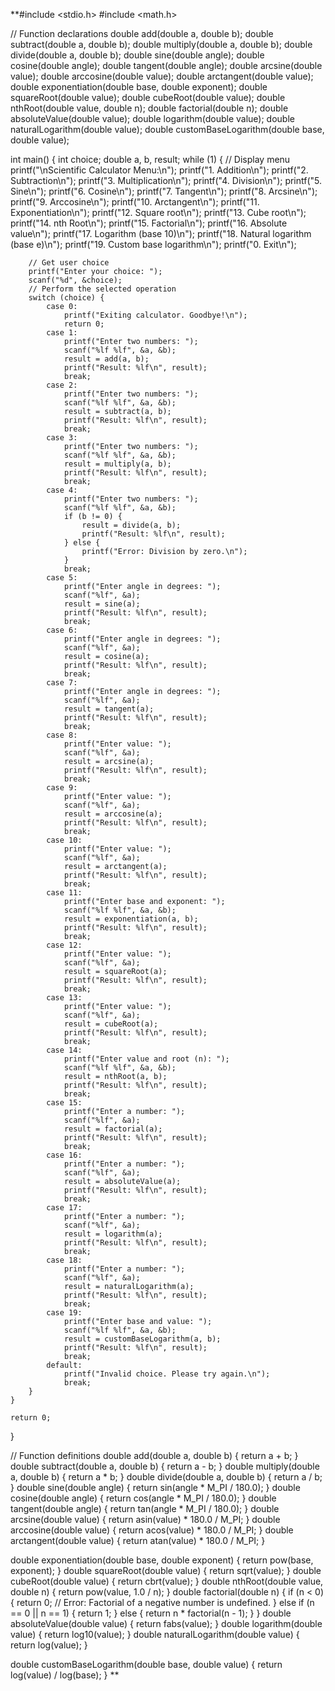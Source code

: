 **#include <stdio.h>
#include <math.h>

// Function declarations
double add(double a, double b);
double subtract(double a, double b);
double multiply(double a, double b);
double divide(double a, double b);
double sine(double angle);
double cosine(double angle);
double tangent(double angle);
double arcsine(double value);
double arccosine(double value);
double arctangent(double value);
double exponentiation(double base, double exponent);
double squareRoot(double value);
double cubeRoot(double value);
double nthRoot(double value, double n);
double factorial(double n);
double absoluteValue(double value);
double logarithm(double value);
double naturalLogarithm(double value);
double customBaseLogarithm(double base, double value);

int main() {
    int choice;
    double a, b, result;
    while (1) {
        // Display menu
        printf("\nScientific Calculator Menu:\n");
        printf("1. Addition\n");
        printf("2. Subtraction\n");
        printf("3. Multiplication\n");
        printf("4. Division\n");
        printf("5. Sine\n");
        printf("6. Cosine\n");
        printf("7. Tangent\n");
        printf("8. Arcsine\n");
        printf("9. Arccosine\n");
        printf("10. Arctangent\n");
        printf("11. Exponentiation\n");
        printf("12. Square root\n");
        printf("13. Cube root\n");
        printf("14. nth Root\n");
        printf("15. Factorial\n");
        printf("16. Absolute value\n");
        printf("17. Logarithm (base 10)\n");
        printf("18. Natural logarithm (base e)\n");
        printf("19. Custom base logarithm\n");
        printf("0. Exit\n");

        // Get user choice
        printf("Enter your choice: ");
        scanf("%d", &choice);
        // Perform the selected operation
        switch (choice) {
            case 0:
                printf("Exiting calculator. Goodbye!\n");
                return 0;
            case 1:
                printf("Enter two numbers: ");
                scanf("%lf %lf", &a, &b);
                result = add(a, b);
                printf("Result: %lf\n", result);
                break;
            case 2:
                printf("Enter two numbers: ");
                scanf("%lf %lf", &a, &b);
                result = subtract(a, b);
                printf("Result: %lf\n", result);
                break;
            case 3:
                printf("Enter two numbers: ");
                scanf("%lf %lf", &a, &b);
                result = multiply(a, b);
                printf("Result: %lf\n", result);
                break;
            case 4:
                printf("Enter two numbers: ");
                scanf("%lf %lf", &a, &b);
                if (b != 0) {
                    result = divide(a, b);
                    printf("Result: %lf\n", result);
                } else {
                    printf("Error: Division by zero.\n");
                }
                break;
            case 5:
                printf("Enter angle in degrees: ");
                scanf("%lf", &a);
                result = sine(a);
                printf("Result: %lf\n", result);
                break;
            case 6:
                printf("Enter angle in degrees: ");
                scanf("%lf", &a);
                result = cosine(a);
                printf("Result: %lf\n", result);
                break;
            case 7:
                printf("Enter angle in degrees: ");
                scanf("%lf", &a);
                result = tangent(a);
                printf("Result: %lf\n", result);
                break;
            case 8:
                printf("Enter value: ");
                scanf("%lf", &a);
                result = arcsine(a);
                printf("Result: %lf\n", result);
                break;
            case 9:
                printf("Enter value: ");
                scanf("%lf", &a);
                result = arccosine(a);
                printf("Result: %lf\n", result);
                break;
            case 10:
                printf("Enter value: ");
                scanf("%lf", &a);
                result = arctangent(a);
                printf("Result: %lf\n", result);
                break;
            case 11:
                printf("Enter base and exponent: ");
                scanf("%lf %lf", &a, &b);
                result = exponentiation(a, b);
                printf("Result: %lf\n", result);
                break;
            case 12:
                printf("Enter value: ");
                scanf("%lf", &a);
                result = squareRoot(a);
                printf("Result: %lf\n", result);
                break;
            case 13:
                printf("Enter value: ");
                scanf("%lf", &a);
                result = cubeRoot(a);
                printf("Result: %lf\n", result);
                break;
            case 14:
                printf("Enter value and root (n): ");
                scanf("%lf %lf", &a, &b);
                result = nthRoot(a, b);
                printf("Result: %lf\n", result);
                break;
            case 15:
                printf("Enter a number: ");
                scanf("%lf", &a);
                result = factorial(a);
                printf("Result: %lf\n", result);
                break;
            case 16:
                printf("Enter a number: ");
                scanf("%lf", &a);
                result = absoluteValue(a);
                printf("Result: %lf\n", result);
                break;
            case 17:
                printf("Enter a number: ");
                scanf("%lf", &a);
                result = logarithm(a);
                printf("Result: %lf\n", result);
                break;
            case 18:
                printf("Enter a number: ");
                scanf("%lf", &a);
                result = naturalLogarithm(a);
                printf("Result: %lf\n", result);
                break;
            case 19:
                printf("Enter base and value: ");
                scanf("%lf %lf", &a, &b);
                result = customBaseLogarithm(a, b);
                printf("Result: %lf\n", result);
                break;
            default:
                printf("Invalid choice. Please try again.\n");
                break;
        }
    }

    return 0;
}

// Function definitions
double add(double a, double b) {
    return a + b;
}
double subtract(double a, double b) {
    return a - b;
}
double multiply(double a, double b) {
    return a * b;
}
double divide(double a, double b) {
    return a / b;
}
double sine(double angle) {
    return sin(angle * M_PI / 180.0);
}
double cosine(double angle) {
    return cos(angle * M_PI / 180.0);
}
double tangent(double angle) {
    return tan(angle * M_PI / 180.0);
}
double arcsine(double value) {
    return asin(value) * 180.0 / M_PI;
}
double arccosine(double value) {
    return acos(value) * 180.0 / M_PI;
}
double arctangent(double value) {
    return atan(value) * 180.0 / M_PI;
}

double exponentiation(double base, double exponent) {
    return pow(base, exponent);
}
double squareRoot(double value) {
    return sqrt(value);
}
double cubeRoot(double value) {
    return cbrt(value);
}
double nthRoot(double value, double n) {
    return pow(value, 1.0 / n);
}
double factorial(double n) {
    if (n < 0) {
        return 0; // Error: Factorial of a negative number is undefined.
    } else if (n == 0 || n == 1) {
        return 1;
    } else {
        return n * factorial(n - 1);
    }
}
double absoluteValue(double value) {
    return fabs(value);
}
double logarithm(double value) {
    return log10(value);
}
double naturalLogarithm(double value) {
    return log(value);
}

double customBaseLogarithm(double base, double value) {
    return log(value) / log(base);
}
**
